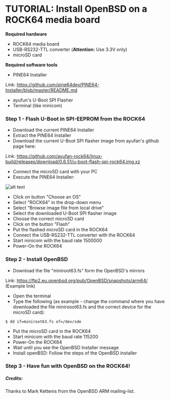# TUTORIAL: Install OpenBSD on a ROCK64 media board 

**Required hardware**

* ROCK64 media board
* USB-RS232-TTL converter (**Attention:** Use 3.3V only)
* microSD card

**Required software tools**

* PINE64 Installer

Link: https://github.com/pine64dev/PINE64-Installer/blob/master/README.md

* ayufun's U-Boot SPI Flasher
* Terminal (like minicom)

### Step 1 - Flash U-Boot in SPI-EEPROM from the ROCK64

* Download the current PINE64 Installer
* Extract the PINE64 Installer
* Download the current U-Boot SPI flasher image from ayufan's github page here: 

Link: https://github.com/ayufan-rock64/linux-build/releases/download/0.6.51/u-boot-flash-spi-rock64.img.xz

* Connect the microSD card with your PC
* Execute the PINE64 Installer:

![alt text](https://github.com/krjdev/rock64_openbsd/raw/master/images/pine64installer_01.png "PINE64 Installer 1")

* Click on button "Choose an OS"
* Select "ROCK64" in the drop-down menu
* Select "Browse image file from local drive"
* Select the downloaded U-Boot SPI flasher image
* Choose the correct microSD card
* Click on the button "Flash"
* Put the flashed microSD card in the ROCK64
* Connect the USB-RS232-TTL converter with the ROCK64
* Start minicom with the baud rate 1500000
* Power-On the ROCK64

### Step 2 - Install OpenBSD

* Download the file "miniroot63.fs" form the OpenBSD's mirrors

Link: https://ftp2.eu.openbsd.org/pub/OpenBSD/snapshots/arm64/ (Example link)

* Open the terminal
* Type the following (as example - change the command where you have downloaded the file minirooot63.fs and the correct device for the microSD card):

```
$ dd if=miniroot63.fs of=/dev/sde
```

* Put the microSD card in the ROCK64
* Start minicom with the baud rate 115200
* Power-On the ROCK64
* Wait until you see the OpenBSD Installer message
* Install openBSD: Follow the steps of the OpenBSD installer

### Step 3 - Have fun with OpenBSD on the ROCK64!

##### Credits:

Thanks to Mark Kettenis from the OpenBSD ARM mailing-list.
